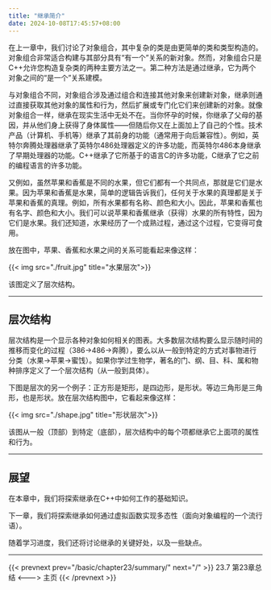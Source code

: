 ```yaml
---
title: "继承简介"
date: 2024-10-08T17:45:57+08:00
---
```


在上一章中，我们讨论了对象组合，其中复杂的类是由更简单的类和类型构造的。对象组合非常适合构建与其部分具有“有一个”关系的新对象。然而，对象组合只是C++允许您构造复杂类的两种主要方法之一。第二种方法是通过继承，它为两个对象之间的“是一个”关系建模。

与对象组合不同，对象组合涉及通过组合和连接其他对象来创建新对象，继承则通过直接获取其他对象的属性和行为，然后扩展或专门化它们来创建新的对象。就像对象组合一样，继承在现实生活中无处不在。当你怀孕的时候，你继承了父母的基因，并从他们身上获得了身体属性——但随后你又在上面加上了自己的个性。技术产品（计算机、手机等）继承了其前身的功能（通常用于向后兼容性）。例如，英特尔奔腾处理器继承了英特尔486处理器定义的许多功能，而英特尔486本身继承了早期处理器的功能。C++继承了它所基于的语言C的许多功能，C继承了它之前的编程语言的许多功能。

又例如，虽然苹果和香蕉是不同的水果，但它们都有一个共同点，那就是它们是水果。因为苹果和香蕉是水果，简单的逻辑告诉我们，任何关于水果的真理都是关于苹果和香蕉的真理。例如，所有水果都有名称、颜色和大小。因此，苹果和香蕉也有名字、颜色和大小。我们可以说苹果和香蕉继承（获得）水果的所有特性，因为它们是水果。我们还知道，水果经历了一个成熟过程，通过这个过程，它变得可食用。

放在图中，苹果、香蕉和水果之间的关系可能看起来像这样：

{{< img src="./fruit.jpg" title="水果层次">}}

该图定义了层次结构。

***
## 层次结构

层次结构是一个显示各种对象如何相关的图表。大多数层次结构要么显示随时间的推移而变化的过程（386->486->奔腾），要么以从一般到特定的方式对事物进行分类（水果->苹果->蜜饯）。如果你学过生物学，著名的门、纲、目、科、属和物种排序定义了一个层次结构（从一般到具体）。

下图是层次的另一个例子：正方形是矩形，是四边形，是形状。等边三角形是三角形，也是形状。放在层次结构图中，它看起来像这样：

{{< img src="./shape.jpg" title="形状层次">}}

该图从一般（顶部）到特定（底部），层次结构中的每个项都继承它上面项的属性和行为。

***
## 展望

在本章中，我们将探索继承在C++中如何工作的基础知识。

下一章，我们将探索继承如何通过虚拟函数实现多态性（面向对象编程的一个流行语）。

随着学习进度，我们还将讨论继承的关键好处，以及一些缺点。

***

{{< prevnext prev="/basic/chapter23/summary/" next="/" >}}
23.7 第23章总结
<--->
主页
{{< /prevnext >}}
